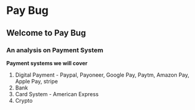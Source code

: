 # Pay Bug
## Welcome to Pay Bug
### An analysis on Payment System

**Payment systems we will cover**
1. Digital Payment - Paypal, Payoneer, Google Pay, Paytm, Amazon Pay, Apple Pay, stripe
2. Bank
3. Card System - American Express
4. Crypto
